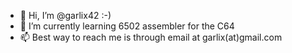 - 👋 Hi, I’m @garlix42  :-)
- 🌱 I’m currently learning 6502 assembler for the C64
- 📫 Best way to reach me is through email at garlix(at)gmail.com
